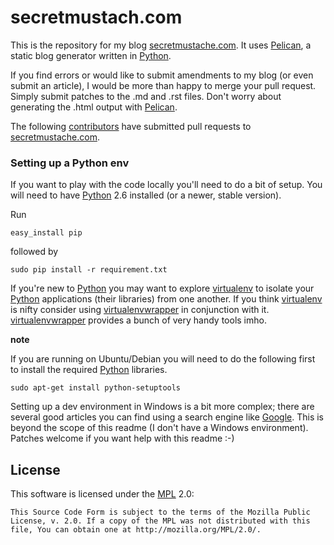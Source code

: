 secretmustach.com
===================

This is the repository for my blog [secretmustache.com]. It uses [Pelican], a static blog generator written in [Python].

If you find errors or would like to submit amendments to my blog (or even submit an article), I would be more than happy to merge your pull request. Simply submit patches to the .md and .rst files. Don't worry about generating the .html output with [Pelican].

The following [contributors] have submitted pull requests to [secretmustache.com].

### Setting up a Python env
If you want to play with the code locally you'll need to do a bit of setup. You will need to have [Python] 2.6 installed (or a newer, stable version).

Run

    easy_install pip

followed by

    sudo pip install -r requirement.txt

If you're new to [Python] you may want to explore [virtualenv] to isolate your [Python] applications (their libraries) from one another. If you think [virtualenv] is nifty consider using [virtualenvwrapper] in conjunction with it. [virtualenvwrapper] provides a bunch of very handy tools imho.

__note__

If you are running on Ubuntu/Debian you will need to do the following first to install the required [Python] libraries.

    sudo apt-get install python-setuptools

Setting up a dev environment in Windows is a bit more complex; there are several good articles you can find using a search engine like [Google]. This is beyond the scope of this readme (I don't have a Windows environment). Patches welcome if you want help with this readme :-)

License
-------
This software is licensed under the [MPL] 2.0:

    This Source Code Form is subject to the terms of the Mozilla Public
    License, v. 2.0. If a copy of the MPL was not distributed with this
    file, You can obtain one at http://mozilla.org/MPL/2.0/.

[secretmustache.com]: http:www.secretmustache.com/
[Pelican]: https://github.com/getpelican/pelican
[Python]: http://www.python.org/
[contributors]: https://github.com/m8ttyb/secretmustache/contributors
[virtualenv]: http://www.virtualenv.org/
[virtualenvwrapper]: http://www.doughellmann.com/projects/virtualenvwrapper/
[Google]: http://lmgtfy.com/?q=how+to+install+windows+python+easy_install
[MPL]: http://www.mozilla.org/MPL/2.0/